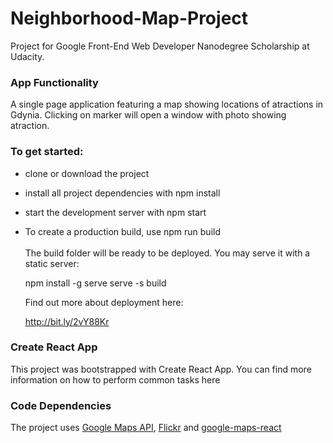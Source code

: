 # Neighborhood-Map-Project
Project for Google Front-End Web Developer Nanodegree Scholarship at Udacity.

### App Functionality
A single page application featuring a map showing locations of atractions in Gdynia. Clicking on marker will open a window with photo showing atraction.

### To get started:
* clone or download the project
* install all project dependencies with npm install
* start the development server with npm start
* To create a production build, use npm run build<br><br>
The build folder will be ready to be deployed.
You may serve it with a static server:

  npm install -g serve
  serve -s build

  Find out more about deployment here:

  http://bit.ly/2vY88Kr

### Create React App
This project was bootstrapped with Create React App. You can find more information on how to perform common tasks here

### Code Dependencies
The project uses [Google Maps API](https://cloud.google.com/maps-platform/), [Flickr](https://www.flickr.com/) and [google-maps-react](https://github.com/fullstackreact/google-maps-react)